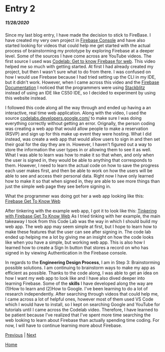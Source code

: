 # Entry 2
##### 11/28/2020

Since my last blog entry, I have made the decision to stick to FireBase. I have created my very own project in [Firebase Console](https://console.firebase.google.com/) and have also started looking for videos that could help me get started with the actual process of brainstorming my prototype by exploring Firebase at a deeper level. Some of the sources I have come across are YouTube videos. The first source I used was [Codelab: Get to know Firebase for web](https://www.youtube.com/watch?v=Gtgtu2Fdo4w). This video helped me so much with getting started. At first I had already created my project, but then I wasn't sure what to do from there. I was confused on how I would use Firebase because I had tried setting up the CLI in my IDE, but it didn't work. However, when I came across this video and the [Firebase Documentation](https://firebase.google.com/docs/hosting/use-cases) I noticed that the programmers were using [Stackblitz](https://stackblitz.com/) instead of using an IDE like CS50 IDE, so I decided to experiment by using this website instead.

I followed this code along all the way through and ended up having a an interactive, real time web application. Along with the video, I used the source [codelabs.developers.google.com/](https://codelabs.developers.google.com/codelabs/firebase-get-to-know-web#0) to make sure I was doing everything correctly without getting an error. Orignally, the person coding was creating a web app that would allow people to make a reservation (RSVP) and sign up for this make up event they were hosting. What I did instead, was create a web app that would allow users to sign in and then set their goal for the day they are in. However, I haven't figured out a way to store the information the user types in or allowing them to see it as well. What I was able to learn was how to make it so that when, and only when the user is signed in, they would be able to anything that corresponds to them. However, I need to learn the actual code on how to save the progress each user makes first, and then be able to work on how the users will be able to see and access their personal data. Right now I have only learned how to make it so that when signed in, they are able to see more things than just the simple web page they see before signing in.

What the programmer was doing got her a web app looking like this:
[Firebase Get To Know Web](https://stackblitz.com/edit/firebase-gtk-web-start)

After tinkering with the example web app, I got it to look like this:
[Tinkering with Firebase Get To Know Web](https://stackblitz.com/edit/firebase-gtk-web-edits?file=index.html)
As I tried tinking with her example, the main takeaway I took from this Code Lab was the way in which I should build my web app. The  web app may seem simple at first, but I hope to learn how to make these features that the user can see after signing in. The code lab ended up helping me a lot by giving me an insight on how the code looks like when you have a simple, but working web app. This is also how I learned how to create a Sign In button that stores a record on who has signed in by viewing Authentication in the Firebase console.

In regards to the **Engineering Design Process**, I am in Step 3: Brainstorming possible solutions. I am continuing to brainstorm ways to make my app as efficient as possible. Thanks to the code along, I was able to get an idea on how I want my web app to look like and I have also dived deeper into learning Firebase. Some of the **skills** I have developed along the way are (1)How to learn and (2)How to Google. I've been learning to do a lot of research independently. After searching through videos that could help me, I came across a lot of helpful ones, however most of them used VS Code which I would have to install, so I kept on searching Google and YouTube for tutorials until I came across the Codelab video. Therefore, I have learned to be patient because I've realized that I've spent more time searching the web looking to learn about Firebase than actually spending time coding. For now, I will have to continue learning more about Firebase.

[Previous](entry01.md) | [Next](entry03.md)

[Home](../README.md)